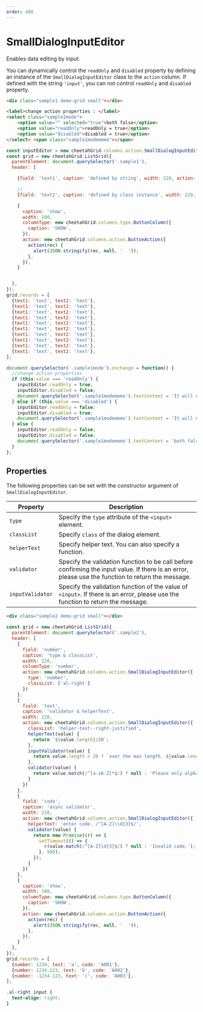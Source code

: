 ```yaml
---
order: 400
---
```


# SmallDialogInputEditor

Enables data editing by input.

You can dynamically control the `readOnly` and `disabled` property by defining an instance of the `SmallDialogInputEditor` class to the `action` column.
If defined with the string `'input'`, you can not control `readOnly` and `disabled` property.

<code-preview>

```html
<div class="sample1 demo-grid small"></div>

<label>change action properties : </label>
<select class="sample1mode">
    <option value="" selected="true">both false</option>
    <option value="readOnly">readOnly = true</option>
    <option value="disabled">disabled = true</option>
</select> <span class="sample1modememo"></span>
```

```js
const inputEditor = new cheetahGrid.columns.action.SmallDialogInputEditor();
const grid = new cheetahGrid.ListGrid({
  parentElement: document.querySelector('.sample1'),
  header: [

    {field: 'text1', caption: 'defined by string', width: 220, action: 'input'},

    //
    {field: 'text2', caption: 'defined by class instance', width: 220, action: inputEditor},

    {
      caption: 'show',
      width: 100,
      columnType: new cheetahGrid.columns.type.ButtonColumn({
        caption: 'SHOW',
      }),
      action: new cheetahGrid.columns.action.ButtonAction({
        action(rec) {
          alert(JSON.stringify(rec, null, '  '));
        },
      }),
    }


  ],
});
grid.records = [
  {text1: 'text', text2: 'text'},
  {text1: 'text', text2: 'text'},
  {text1: 'text', text2: 'text'},
  {text1: 'text', text2: 'text'},
  {text1: 'text', text2: 'text'},
  {text1: 'text', text2: 'text'},
  {text1: 'text', text2: 'text'},
  {text1: 'text', text2: 'text'},
  {text1: 'text', text2: 'text'},
  {text1: 'text', text2: 'text'},
];

document.querySelector('.sample1mode').onchange = function() {
  //change action properties
  if (this.value === 'readOnly') {
    inputEditor.readOnly = true;
    inputEditor.disabled = false;
    document.querySelector('.sample1modememo').textContent = 'It will not toggle';
  } else if (this.value === 'disabled') {
    inputEditor.readOnly = false;
    inputEditor.disabled = true;
    document.querySelector('.sample1modememo').textContent = 'It will not toggle and does not respond when hovering the mouse';
  } else {
    inputEditor.readOnly = false;
    inputEditor.disabled = false;
    document.querySelector('.sample1modememo').textContent = 'both false';
  }
};
```

</code-preview>

## Properties

The following properties can be set with the constructor argument of `SmallDialogInputEditor`.

| Property         | Description                                                                                                                                        |
| ---------------- | -------------------------------------------------------------------------------------------------------------------------------------------------- |
| `type`           | Specify the `type` attribute of the `<input>` element.                                                                                             |
| `classList`      | Specify `class` of the dialog element.                                                                                                             |
| `helperText`     | Specify helper text. You can also specify a function.                                                                                              |
| `validator`      | Specify the validation function to be call before confirming the input value. If there is an error, please use the function to return the message. |
| `inputValidator` | Specify the validation function of the value of `<input>`. If there is an error, please use the function to return the message.                    |

<code-preview>

```html
<div class="sample2 demo-grid small"></div>
```

```js
const grid = new cheetahGrid.ListGrid({
  parentElement: document.querySelector('.sample2'),
  header: [
    {
      field: 'number',
      caption: 'type & classList',
      width: 220,
      columnType: 'number',
      action: new cheetahGrid.columns.action.SmallDialogInputEditor({
        type: 'number',
        classList: ['al-right']
      })
    },
    {
      field: 'text',
      caption: 'validator & helperText',
      width: 220,
      action: new cheetahGrid.columns.action.SmallDialogInputEditor({
        classList: 'helper-text--right-justified',
        helperText(value) {
          return `${value.length}/20`;
        },
        inputValidator(value) {
          return value.length > 20 ? `over the max length. ${value.length}` : null;
        },
        validator(value) {
          return value.match(/^[a-zA-Z]*$/) ? null : 'Please only alphabet.';
        }
      })
    },
    {
      field: 'code',
      caption: 'async validator',
      width: 220,
      action: new cheetahGrid.columns.action.SmallDialogInputEditor({
        helperText: 'enter code. /^[A-Z]\\d{3}$/',
        validator(value) {
          return new Promise((r) => {
            setTimeout(() => {
              r(value.match(/^[A-Z]\d{3}$/) ? null : 'Invalid code.');
            }, 500);
          });
        }
      })
    },
    {
      caption: 'show',
      width: 100,
      columnType: new cheetahGrid.columns.type.ButtonColumn({
        caption: 'SHOW',
      }),
      action: new cheetahGrid.columns.action.ButtonAction({
        action(rec) {
          alert(JSON.stringify(rec, null, '  '));
        },
      }),
    }
  ],
});
grid.records = [
  {number: 1234, text: 'a', code: 'A001'},
  {number: 1234.123, text: 'b', code: 'A002'},
  {number: -1234.123, text: 'c', code: 'A003'},
];
```

```css
.al-right input {
  text-align: right;
}
```

</code-preview>

<style scoped>.code-preview >>> .al-right input { text-align: right; }</style>
